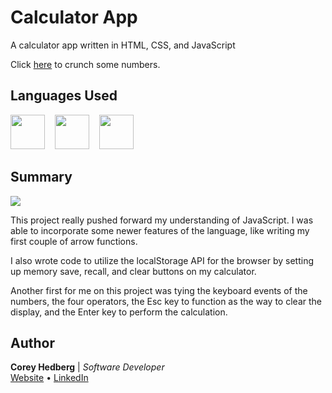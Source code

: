 # Calculator App

A calculator app written in HTML, CSS, and JavaScript

Click [here](https://coreyhedberg.github.io/calculator/) to crunch some numbers.

## Languages Used

<image src="readme_files/html.svg" width="55">&nbsp; &nbsp; <image src="readme_files/css.svg" width="55">&nbsp; &nbsp; <image src="readme_files/js.svg" width="55">

## Summary

<image src="readme_files/readme_screenshot.gif">

This project really pushed forward my understanding of JavaScript. I was able to incorporate some newer features of the language, like writing my first couple of arrow functions.

I also wrote code to utilize the localStorage API for the browser by setting up memory save, recall, and clear buttons on my calculator.

Another first for me on this project was tying the keyboard events of the numbers, the four operators, the Esc key to function as the way to clear the display, and the Enter key to perform the calculation.

## Author

**Corey Hedberg** | _Software Developer_<br>
[Website](https://coreyhedberg.dev/) &bull; [LinkedIn](https://www.linkedin.com/in/coreyhedberg/)

